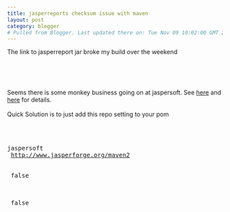 ```yaml
---
title: jasperreports checksum issue with maven
layout: post
category: blogger
# Pulled from Blogger. Last updated there on: Tue Nov 09 10:02:00 GMT 2010
---
```

The link to jasperreport jar broke my build over the weekend<br /><br /><pre class="brush: bash"><!--<br />[INFO] skip non existing resourceDirectory /home/assure/projects/touchpoint/main/src/main/resources<br />[INFO] artifact commons-collections:commons-collections: checking for updates from jaspersoft<br />[WARNING] *** CHECKSUM FAILED - Checksum failed on download: local = 'd250028219fd2c99a0ab57b8c48f5f260ac04c93'; remote = '<!DOCTYPE' - RETRYING<br />[WARNING] *** CHECKSUM FAILED - Checksum failed on download: local = 'f894058930dd693642c79bc950f65a8c91108e0b'; remote = '<!DOCTYPE' - IGNORING<br />[INFO] ------------------------------------------------------------------------<br />[ERROR] BUILD ERROR<br />[INFO] ------------------------------------------------------------------------<br />[INFO] Failed to resolve artifact.<br /><br />Unable to get dependency information: Unable to read local copy of metadata: Cannot read metadata from '/home/assure/.m2/repository/commons-collections/commons-collections/maven-metadata-jaspersoft.xml': end tag name <"td"> must match start tag name <span> from line 258 (position: END_TAG seen ...</"span"></"span"></"td">... @262:173) <br />  commons-collections:commons-collections:jar:null<br /><br />from the specified remote repositories:<br />  central (http://milla/archiva/repository/internal),<br />  java.net (http://milla/archiva/repository/internal),<br />  centralsnapshot (http://milla/archiva/repository/snapshots),<br />  jaspersoft (http://www.jasperforge.org/maven2),<br />  java.net2 (http://milla/archiva/repository/internal)<br /><br />Path to dependency: <br /> 1) com.xx-<br /> 2) jasperreports-jasperreports-jar-2.0.2<br />--><br /></pre><br />Seems there is some monkey business going on at jaspersoft. See <a href="http://jasperforge.org/plugins/espforum/view.php?group_id=112&forumid=102&topicid=80489">here</a> and <a href="http://jasperforge.org/plugins/espforum/view.php?group_id=102&forumid=103&topicid=80434">here</a> for details.<br /><br />Quick Solution is to just add this repo setting to your pom<br /><br /><pre class="brush: xml">  <repository><br />      <id>jaspersoft</id><br />        <url>http://www.jasperforge.org/maven2</url><br />        <snapshots><br />          <enabled>false</enabled><br />         </snapshots><br />         <releases><br />            <enabled>false</enabled><br />         </releases><br />  </repository><br /></pre>
